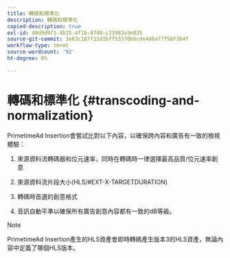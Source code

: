 ```yaml
---
title: 轉碼和標準化
description: 轉碼和標準化
copied-description: true
exl-id: 48d9d971-4b15-4f1b-8740-c21983a3e835
source-git-commit: 3e63c187f12d1bff53370bbcde4d6a77f58f3b4f
workflow-type: tm+mt
source-wordcount: '92'
ht-degree: 0%

---
```


# 轉碼和標準化 {#transcoding-and-normalization}

PrimetimeAd Insertion會嘗試比對以下內容，以確保跨內容和廣告有一致的檢視體驗：

1. 來源資料流轉碼器和位元速率，同時在轉碼時一律選擇最高品質/位元速率創意

1. 來源資料流片段大小(HLS/#EXT-X-TARGETDURATION)

1. 轉碼時首選的創意格式

1. 音訊自動平準以確保所有廣告創意內容都有一致的dB等級。

>[!NOTE]
>
>PrimetimeAd Insertion產生的HLS資產會即時轉碼產生版本3的HLS資產，無論內容中定義了哪個HLS版本。
